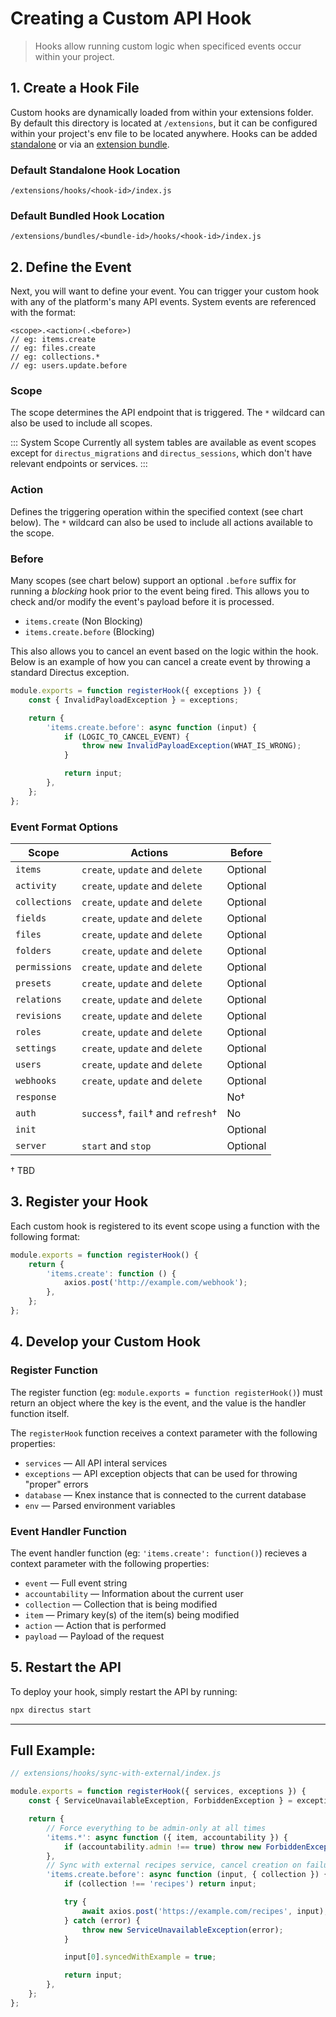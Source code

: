 # Creating a Custom API Hook

> Hooks allow running custom logic when specificed events occur within your project.

## 1. Create a Hook File

Custom hooks are dynamically loaded from within your extensions folder. By default this directory is
located at `/extensions`, but it can be configured within your project's env file to be located
anywhere. Hooks can be added [standalone](#) or via an [extension bundle](#).

### Default Standalone Hook Location

```
/extensions/hooks/<hook-id>/index.js
```

### Default Bundled Hook Location

```
/extensions/bundles/<bundle-id>/hooks/<hook-id>/index.js
```

## 2. Define the Event

Next, you will want to define your event. You can trigger your custom hook with any of the
platform's many API events. System events are referenced with the format:

```
<scope>.<action>(.<before>)
// eg: items.create
// eg: files.create
// eg: collections.*
// eg: users.update.before
```

### Scope

The scope determines the API endpoint that is triggered. The `*` wildcard can also be used to
include all scopes.

::: System Scope Currently all system tables are available as event scopes except for
`directus_migrations` and `directus_sessions`, which don't have relevant endpoints or services. :::

### Action

Defines the triggering operation within the specified context (see chart below). The `*` wildcard
can also be used to include all actions available to the scope.

### Before

Many scopes (see chart below) support an optional `.before` suffix for running a _blocking_ hook
prior to the event being fired. This allows you to check and/or modify the event's payload before it
is processed.

-   `items.create` (Non Blocking)
-   `items.create.before` (Blocking)

This also allows you to cancel an event based on the logic within the hook. Below is an example of
how you can cancel a create event by throwing a standard Directus exception.

```js
module.exports = function registerHook({ exceptions }) {
	const { InvalidPayloadException } = exceptions;

	return {
		'items.create.before': async function (input) {
			if (LOGIC_TO_CANCEL_EVENT) {
				throw new InvalidPayloadException(WHAT_IS_WRONG);
			}

			return input;
		},
	};
};
```

### Event Format Options

| Scope         | Actions                            | Before   |
| ------------- | ---------------------------------- | -------- |
| `items`       | `create`, `update` and `delete`    | Optional |
| `activity`    | `create`, `update` and `delete`    | Optional |
| `collections` | `create`, `update` and `delete`    | Optional |
| `fields`      | `create`, `update` and `delete`    | Optional |
| `files`       | `create`, `update` and `delete`    | Optional |
| `folders`     | `create`, `update` and `delete`    | Optional |
| `permissions` | `create`, `update` and `delete`    | Optional |
| `presets`     | `create`, `update` and `delete`    | Optional |
| `relations`   | `create`, `update` and `delete`    | Optional |
| `revisions`   | `create`, `update` and `delete`    | Optional |
| `roles`       | `create`, `update` and `delete`    | Optional |
| `settings`    | `create`, `update` and `delete`    | Optional |
| `users`       | `create`, `update` and `delete`    | Optional |
| `webhooks`    | `create`, `update` and `delete`    | Optional |
| `response`    |                                    | No†      |
| `auth`        | `success`†, `fail`† and `refresh`† | No       |
| `init`        |                                    | Optional |
| `server`      | `start` and `stop`                 | Optional |

† TBD

## 3. Register your Hook

Each custom hook is registered to its event scope using a function with the following format:

```js
module.exports = function registerHook() {
	return {
		'items.create': function () {
			axios.post('http://example.com/webhook');
		},
	};
};
```

## 4. Develop your Custom Hook

### Register Function

The register function (eg: `module.exports = function registerHook()`) must return an object where
the key is the event, and the value is the handler function itself.

The `registerHook` function receives a context parameter with the following properties:

-   `services` — All API interal services
-   `exceptions` — API exception objects that can be used for throwing "proper" errors
-   `database` — Knex instance that is connected to the current database
-   `env` — Parsed environment variables

### Event Handler Function

The event handler function (eg: `'items.create': function()`) recieves a context parameter with the
following properties:

-   `event` — Full event string
-   `accountability` — Information about the current user
-   `collection` — Collection that is being modified
-   `item` — Primary key(s) of the item(s) being modified
-   `action` — Action that is performed
-   `payload` — Payload of the request

## 5. Restart the API

To deploy your hook, simply restart the API by running:

```bash
npx directus start
```

---

## Full Example:

```js
// extensions/hooks/sync-with-external/index.js

module.exports = function registerHook({ services, exceptions }) {
	const { ServiceUnavailableException, ForbiddenException } = exceptions;

	return {
		// Force everything to be admin-only at all times
		'items.*': async function ({ item, accountability }) {
			if (accountability.admin !== true) throw new ForbiddenException();
		},
		// Sync with external recipes service, cancel creation on failure
		'items.create.before': async function (input, { collection }) {
			if (collection !== 'recipes') return input;

			try {
				await axios.post('https://example.com/recipes', input);
			} catch (error) {
				throw new ServiceUnavailableException(error);
			}

			input[0].syncedWithExample = true;

			return input;
		},
	};
};
```
